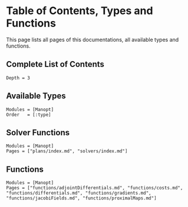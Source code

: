 # Table of Contents, Types and Functions

This page lists all pages of this documentations, all available types and functions.

## Complete List of Contents

```@contents
Depth = 3
```

## Available Types

```@index
Modules = [Manopt]
Order   = [:type]
```

## Solver Functions

```@index
Modules = [Manopt]
Pages = ["plans/index.md", "solvers/index.md"]
```

## Functions

```@index
Modules = [Manopt]
Pages = ["functions/adjointDifferentials.md", "functions/costs.md", "functions/differentials.md", "functions/gradients.md", "functions/jacobiFields.md", "functions/proximalMaps.md"]
```
